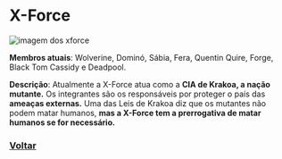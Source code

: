 # X-Force

![imagem dos xforce](https://eb6f93.a2cdn1.secureserver.net/wp-content/uploads/2022/04/todas-equipes-marvel-250422-2.jpg)

**Membros atuais**: Wolverine, Dominó, Sábia, Fera, Quentin Quire, Forge, Black Tom Cassidy e Deadpool.

**Descrição**: Atualmente a X-Force atua como a **CIA de Krakoa, a nação mutante.** Os integrantes são os responsáveis por proteger o país das **ameaças externas.** Uma das Leis de Krakoa diz que os mutantes não podem matar humanos, **mas a X-Force tem a prerrogativa de matar humanos se for necessário.**

### [Voltar](https://github.com/gabrieleugeni0/super-equipes/blob/main/README.md)